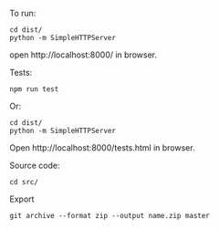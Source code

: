 To run: 
	
	cd dist/
	python -m SimpleHTTPServer

open http://localhost:8000/ in browser.

Tests:
	
	npm run test

Or:

	cd dist/
	python -m SimpleHTTPServer

Open http://localhost:8000/tests.html in browser.

Source code:

	cd src/


Export
	
	git archive --format zip --output name.zip master 
